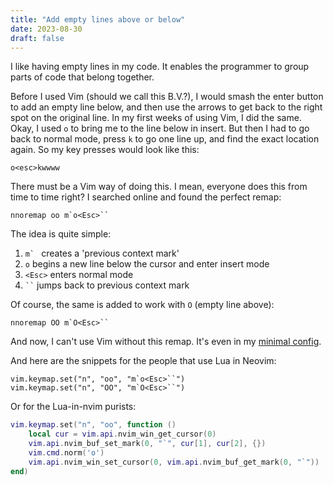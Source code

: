 ```yaml
---
title: "Add empty lines above or below"
date: 2023-08-30
draft: false
---
```


I like having empty lines in my code. It enables the programmer to group parts
of code that belong together.

Before I used Vim (should we call this B.V.?), I would smash the enter button
to add an empty line below, and then use the arrows to get back to the right
spot on the original line. In my first weeks of using Vim, I did the same.
Okay, I used `o` to bring me to the line below in insert. But then I had to go
back to normal mode, press `k` to go one line up, and find the exact location
again. So my key presses would look like this:

```
o<esc>kwwww
```

There must be a Vim way of doing this. I mean, everyone does this from time to
time right? I searched online and found the perfect remap:

```
nnoremap oo m`o<Esc>``
```

The idea is quite simple:
1. ``m` `` creates a 'previous context mark'
2. `o` begins a new line below the cursor and enter insert mode
3. `<Esc>` enters normal mode
4. ` `` ` jumps back to previous context mark

Of course, the same is added to work with `O` (empty line above):

```
nnoremap OO m`O<Esc>``
```

And now, I can't use Vim without this remap. It's even in my [minimal
config](https://gist.github.com/yochem/69babc7f634d0ee4bfbeca771e3f9366#file-comfy-vim-L22-L23
"GitHub Gist with my minimal Vim configuration").

And here are the snippets for the people that use Lua in Neovim:

```
vim.keymap.set("n", "oo", "m`o<Esc>``")
vim.keymap.set("n", "OO", "m`O<Esc>``")
```

Or for the Lua-in-nvim purists:
```lua
vim.keymap.set("n", "oo", function ()
	local cur = vim.api.nvim_win_get_cursor(0)
	vim.api.nvim_buf_set_mark(0, "`", cur[1], cur[2], {})
	vim.cmd.norm('o')
	vim.api.nvim_win_set_cursor(0, vim.api.nvim_buf_get_mark(0, "`"))
end)
```
